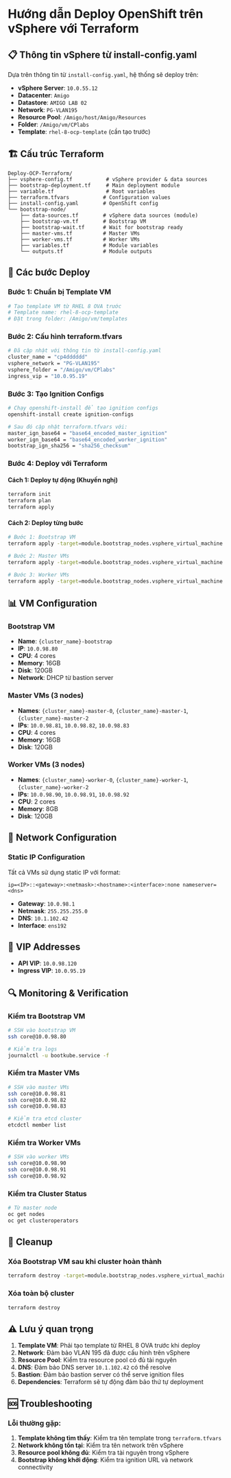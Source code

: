 # Hướng dẫn Deploy OpenShift trên vSphere với Terraform

## 📋 Thông tin vSphere từ install-config.yaml

Dựa trên thông tin từ `install-config.yaml`, hệ thống sẽ deploy trên:

- **vSphere Server**: `10.0.55.12`
- **Datacenter**: `Amigo`
- **Datastore**: `AMIGO LAB 02`
- **Network**: `PG-VLAN195`
- **Resource Pool**: `/Amigo/host/Amigo/Resources`
- **Folder**: `/Amigo/vm/CPlabs`
- **Template**: `rhel-8-ocp-template` (cần tạo trước)

## 🏗️ Cấu trúc Terraform

```
Deploy-OCP-Terraform/
├── vsphere-config.tf           # vSphere provider & data sources
├── bootstrap-deployment.tf     # Main deployment module
├── variable.tf                 # Root variables
├── terraform.tfvars           # Configuration values
├── install-config.yaml        # OpenShift config
└── bootstrap-node/
    ├── data-sources.tf        # vSphere data sources (module)
    ├── bootstrap-vm.tf        # Bootstrap VM
    ├── bootstrap-wait.tf      # Wait for bootstrap ready
    ├── master-vms.tf          # Master VMs
    ├── worker-vms.tf          # Worker VMs
    ├── variables.tf           # Module variables
    └── outputs.tf             # Module outputs
```

## 🚀 Các bước Deploy

### Bước 1: Chuẩn bị Template VM
```bash
# Tạo template VM từ RHEL 8 OVA trước
# Template name: rhel-8-ocp-template
# Đặt trong folder: /Amigo/vm/templates
```

### Bước 2: Cấu hình terraform.tfvars
```bash
# Đã cập nhật với thông tin từ install-config.yaml
cluster_name = "cp4dddddd"
vsphere_network = "PG-VLAN195"
vsphere_folder = "/Amigo/vm/CPlabs"
ingress_vip = "10.0.95.19"
```

### Bước 3: Tạo Ignition Configs
```bash
# Chạy openshift-install để tạo ignition configs
openshift-install create ignition-configs

# Sau đó cập nhật terraform.tfvars với:
master_ign_base64 = "base64_encoded_master_ignition"
worker_ign_base64 = "base64_encoded_worker_ignition"
bootstrap_ign_sha256 = "sha256_checksum"
```

### Bước 4: Deploy với Terraform

#### Cách 1: Deploy tự động (Khuyến nghị)
```bash
terraform init
terraform plan
terraform apply
```

#### Cách 2: Deploy từng bước
```bash
# Bước 1: Bootstrap VM
terraform apply -target=module.bootstrap_nodes.vsphere_virtual_machine.bootstrap

# Bước 2: Master VMs
terraform apply -target=module.bootstrap_nodes.vsphere_virtual_machine.master

# Bước 3: Worker VMs
terraform apply -target=module.bootstrap_nodes.vsphere_virtual_machine.worker
```

## 📊 VM Configuration

### Bootstrap VM
- **Name**: `{cluster_name}-bootstrap`
- **IP**: `10.0.98.80`
- **CPU**: 4 cores
- **Memory**: 16GB
- **Disk**: 120GB
- **Network**: DHCP từ bastion server

### Master VMs (3 nodes)
- **Names**: `{cluster_name}-master-0`, `{cluster_name}-master-1`, `{cluster_name}-master-2`
- **IPs**: `10.0.98.81`, `10.0.98.82`, `10.0.98.83`
- **CPU**: 4 cores
- **Memory**: 16GB
- **Disk**: 120GB

### Worker VMs (3 nodes)
- **Names**: `{cluster_name}-worker-0`, `{cluster_name}-worker-1`, `{cluster_name}-worker-2`
- **IPs**: `10.0.98.90`, `10.0.98.91`, `10.0.98.92`
- **CPU**: 2 cores
- **Memory**: 8GB
- **Disk**: 120GB

## 🔧 Network Configuration

### Static IP Configuration
Tất cả VMs sử dụng static IP với format:
```
ip=<IP>::<gateway>:<netmask>:<hostname>:<interface>:none nameserver=<dns>
```

- **Gateway**: `10.0.98.1`
- **Netmask**: `255.255.255.0`
- **DNS**: `10.1.102.42`
- **Interface**: `ens192`

## 🎯 VIP Addresses

- **API VIP**: `10.0.98.120`
- **Ingress VIP**: `10.0.95.19`

## 🔍 Monitoring & Verification

### Kiểm tra Bootstrap VM
```bash
# SSH vào bootstrap VM
ssh core@10.0.98.80

# Kiểm tra logs
journalctl -u bootkube.service -f
```

### Kiểm tra Master VMs
```bash
# SSH vào master VMs
ssh core@10.0.98.81
ssh core@10.0.98.82
ssh core@10.0.98.83

# Kiểm tra etcd cluster
etcdctl member list
```

### Kiểm tra Worker VMs
```bash
# SSH vào worker VMs
ssh core@10.0.98.90
ssh core@10.0.98.91
ssh core@10.0.98.92
```

### Kiểm tra Cluster Status
```bash
# Từ master node
oc get nodes
oc get clusteroperators
```

## 🧹 Cleanup

### Xóa Bootstrap VM sau khi cluster hoàn thành
```bash
terraform destroy -target=module.bootstrap_nodes.vsphere_virtual_machine.bootstrap
```

### Xóa toàn bộ cluster
```bash
terraform destroy
```

## ⚠️ Lưu ý quan trọng

1. **Template VM**: Phải tạo template từ RHEL 8 OVA trước khi deploy
2. **Network**: Đảm bảo VLAN 195 đã được cấu hình trên vSphere
3. **Resource Pool**: Kiểm tra resource pool có đủ tài nguyên
4. **DNS**: Đảm bảo DNS server `10.1.102.42` có thể resolve
5. **Bastion**: Đảm bảo bastion server có thể serve ignition files
6. **Dependencies**: Terraform sẽ tự động đảm bảo thứ tự deployment

## 🆘 Troubleshooting

### Lỗi thường gặp:

1. **Template không tìm thấy**: Kiểm tra tên template trong `terraform.tfvars`
2. **Network không tồn tại**: Kiểm tra tên network trên vSphere
3. **Resource pool không đủ**: Kiểm tra tài nguyên trong vSphere
4. **Bootstrap không khởi động**: Kiểm tra ignition URL và network connectivity
